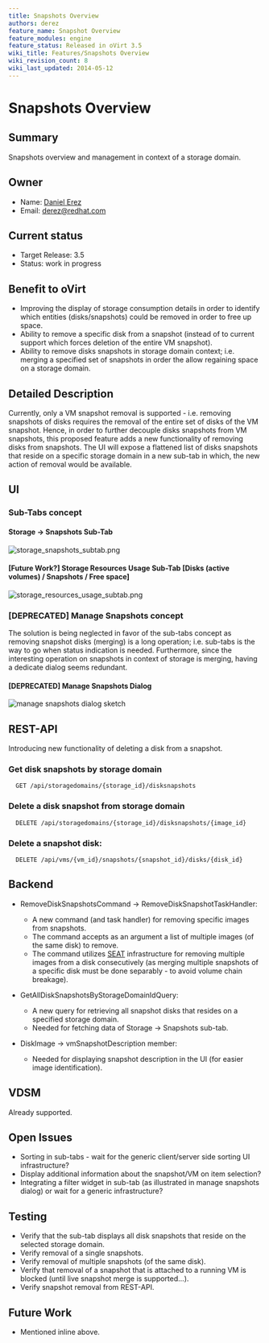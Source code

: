 ```yaml
---
title: Snapshots Overview
authors: derez
feature_name: Snapshot Overview
feature_modules: engine
feature_status: Released in oVirt 3.5
wiki_title: Features/Snapshots Overview
wiki_revision_count: 8
wiki_last_updated: 2014-05-12
---
```


# Snapshots Overview

## Summary

Snapshots overview and management in context of a storage domain.

## Owner

*   Name: [Daniel Erez](User:Derez)
*   Email: <derez@redhat.com>

## Current status

*   Target Release: 3.5
*   Status: work in progress

## Benefit to oVirt

*   Improving the display of storage consumption details in order to identify which entities (disks/snapshots) could be removed in order to free up space.
*   Ability to remove a specific disk from a snapshot (instead of to current support which forces deletion of the entire VM snapshot).
*   Ability to remove disks snapshots in storage domain context; i.e. merging a specified set of snapshots in order the allow regaining space on a storage domain.

## Detailed Description

Currently, only a VM snapshot removal is supported - i.e. removing snapshots of disks requires the removal of the entire set of disks of the VM snapshot. Hence, in order to further decouple disks snapshots from VM snapshots, this proposed feature adds a new functionality of removing disks from snapshots. The UI will expose a flattened list of disks snapshots that reside on a specific storage domain in a new sub-tab in which, the new action of removal would be available.

## UI

### Sub-Tabs concept

#### Storage -> Snapshots Sub-Tab

![](storage_snapshots_subtab.png "storage_snapshots_subtab.png")

#### [Future Work?] Storage Resources Usage Sub-Tab [Disks (active volumes) / Snapshots / Free space]

![](storage_resources_usage_subtab.png "storage_resources_usage_subtab.png")

### [DEPRECATED] Manage Snapshots concept

The solution is being neglected in favor of the sub-tabs concept as removing snapshot disks (merging) is a long operation; i.e. sub-tabs is the way to go when status indication is needed. Furthermore, since the interesting operation on snapshots in context of storage is merging, having a dedicate dialog seems redundant.

#### [DEPRECATED] Manage Snapshots Dialog

![](manage_snapshots_dialog_sketch.png "manage snapshots dialog sketch")

## REST-API

Introducing new functionality of deleting a disk from a snapshot.

### Get disk snapshots by storage domain

      GET /api/storagedomains/{storage_id}/disksnapshots

### Delete a disk snapshot from storage domain

      DELETE /api/storagedomains/{storage_id}/disksnapshots/{image_id}

### Delete a snapshot disk:

      DELETE /api/vms/{vm_id}/snapshots/{snapshot_id}/disks/{disk_id}

## Backend

*   RemoveDiskSnapshotsCommand -> RemoveDiskSnapshotTaskHandler:
    -   A new command (and task handler) for removing specific images from snapshots.
    -   The command accepts as an argument a list of multiple images (of the same disk) to remove.
    -   The command utilizes [SEAT](http://wiki.ovirt.org/Features/Serial_Execution_of_Asynchronous_Tasks_Detailed_Design) infrastructure for removing multiple images from a disk consecutively (as merging multiple snapshots of a specific disk must be done separably - to avoid volume chain breakage).

*   GetAllDiskSnapshotsByStorageDomainIdQuery:
    -   A new query for retrieving all snapshot disks that resides on a specified storage domain.
    -   Needed for fetching data of Storage -> Snapshots sub-tab.

*   DiskImage -> vmSnapshotDescription member:
    -   Needed for displaying snapshot description in the UI (for easier image identification).

## VDSM

Already supported.

## Open Issues

*   Sorting in sub-tabs - wait for the generic client/server side sorting UI infrastructure?
*   Display additional information about the snapshot/VM on item selection?
*   Integrating a filter widget in sub-tab (as illustrated in manage snapshots dialog) or wait for a generic infrastructure?

## Testing

*   Verify that the sub-tab displays all disk snapshots that reside on the selected storage domain.
*   Verify removal of a single snapshots.
*   Verify removal of multiple snapshots (of the same disk).
*   Verify that removal of a snapshot that is attached to a running VM is blocked (until live snapshot merge is supported...).
*   Verify snapshot removal from REST-API.

## Future Work

*   Mentioned inline above.
